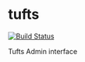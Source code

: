 tufts
=====

[![Build Status](https://travis-ci.org/curationexperts/tufts.png?branch=master)](https://travis-ci.org/curationexperts/tufts)

Tufts Admin interface
